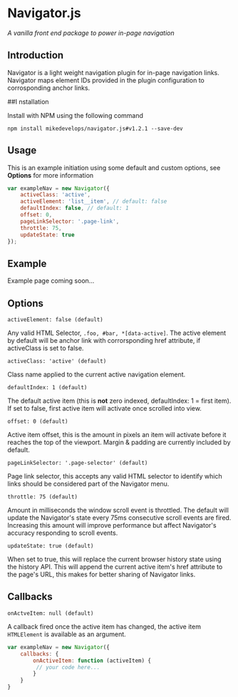 # Navigator.js

*A vanilla front end package to power in-page navigation*

## Introduction

Navigator is a light weight navigation plugin for in-page navigation links. Navigator maps element IDs provided in the plugin configuration to corrosponding anchor links.

##I nstallation

Install with NPM using the following command

```
npm install mikedevelops/navigator.js#v1.2.1 --save-dev
```

## Usage

This is an example initiation using some default and custom options, see **Options** for more information

```javascript
var exampleNav = new Navigator({
    activeClass: 'active',
    activeElement: 'list__item', // default: false
    defaultIndex: false, // default: 1
    offset: 0,
    pageLinkSelector: '.page-link',
    throttle: 75,
    updateState: true
});
```

## Example

Example page coming soon...

## Options

```
activeElement: false (default)
```

Any valid HTML Selector,  `.foo, #bar, *[data-active]`. The active element by default will be anchor link with corrorsponding href attribute, if activeClass is set to false.


```
activeClass: 'active' (default)
```

Class name applied to the current active navigation element.


```
defaultIndex: 1 (default)
```

The default active item (this is **not** zero indexed,  defaultIndex: 1 = first item). If set to false, first active item will activate once scrolled into view.


```
offset: 0 (default)
```

Active item offset, this is the amount in pixels an item will activate before it reaches the top of the viewport. Margin & padding are currently included by default.


```
pageLinkSelector: '.page-selector' (default)
```

Page link selector, this accepts any valid HTML selector to identify which links should be considered part of the Navigator menu.


```
throttle: 75 (default)
```

Amount in milliseconds the window scroll event is throttled. The default will update the Navigator's state every 75ms consecutive scroll events are fired. Increasing this amount will improve performance but affect Navigator's accuracy responding to scroll events.


```
updateState: true (default)
```

When set to true, this will replace the current browser history state using the history API. This will append the current active item's href attribute to the page's URL, this makes for better sharing of Navigator links.

## Callbacks

```
onActveItem: null (default)
```

A callback fired once the active item has changed, the active item `HTMLElement` is available as an argument.

```javascript
var exampleNav = new Navigator({
    callbacks: {
        onActiveItem: function (activeItem) {
         // your code here...
        }
    }
}
```

